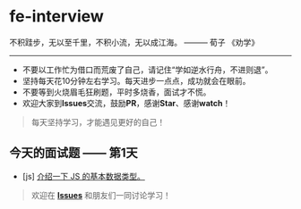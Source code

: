 # fe-interview

不积跬步，无以至千里，不积小流，无以成江海。 ——— 荀子 《劝学》

---

- 不要以工作忙为借口而荒废了自己，请记住“学如逆水行舟，不进则退”。
- 坚持每天花10分钟左右学习。每天进步一点点，成功就会在眼前。
- 不要等到火烧眉毛狂刷题，平时多烧香，面试才不慌。
- 欢迎大家到**Issues**交流，鼓励**PR**，感谢**Star**、感谢**watch**！
> 每天坚持学习，才能遇见更好的自己！

## 今天的面试题 —— 第1天

- [js] [介绍一下 JS 的基本数据类型。](https://github.com/daily-interview/fe-interview/issues/1)

> 欢迎在 [**Issues**](https://github.com/daily-interview/fe-interview/issues) 和朋友们一同讨论学习！
